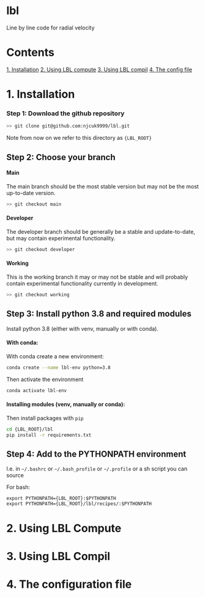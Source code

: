 # lbl
Line by line code for radial velocity

# Contents

[1. Installation](#1-installation)
[2. Using LBL compute](#2-using-lbl-compute)
[3. Using LBL compil](#3-using-lbl-compil)
[4. The config file](#4-the-configuration-file)

# 1. Installation
### Step 1: Download the github repository
```bash
>> git clone git@github.com:njcuk9999/lbl.git
```

Note from now on we refer to this directory as `{LBL_ROOT}`

## Step 2: Choose your branch
#### Main
The main branch should be the most stable version but may not be the most
up-to-date version.
```bash
>> git checkout main
```

#### Developer
The developer branch should be generally be a stable and update-to-date, but
may contain experimental functionality.
```bash
>> git checkout developer
```

#### Working
This is the working branch it may or may not be stable and will probably contain
experimental functionality currently in development.
```bash
>> git checkout working
```

## Step 3: Install python 3.8 and required modules
Install python 3.8 (either with venv, manually or with conda).

#### With conda:
With conda create a new environment:
```bash
conda create --name lbl-env python=3.8
```
Then activate the environment
```bash
conda activate lbl-env
```

#### Installing modules (venv, manually or conda):
Then install packages with `pip`
```bash
cd {LBL_ROOT}/lbl
pip install -r requirements.txt
```

## Step 4: Add to the PYTHONPATH environment

I.e. in `~/.bashrc` or `~/.bash_profile` or `~/.profile` or a sh script you 
can source

For bash:
```shell
export PYTHONPATH={LBL_ROOT}:$PYTHONPATH
export PYTHONPATH={LBL_ROOT}/lbl/recipes/:$PYTHONPATH
```


# 2. Using LBL Compute

# 3. Using LBL Compil

# 4. The configuration file